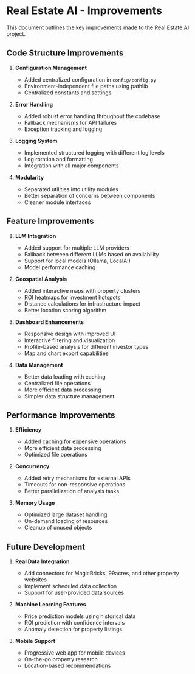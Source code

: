# Real Estate AI - Improvements

This document outlines the key improvements made to the Real Estate AI project.

## Code Structure Improvements

1. **Configuration Management**
   - Added centralized configuration in `config/config.py`
   - Environment-independent file paths using pathlib
   - Centralized constants and settings

2. **Error Handling**
   - Added robust error handling throughout the codebase
   - Fallback mechanisms for API failures
   - Exception tracking and logging

3. **Logging System**
   - Implemented structured logging with different log levels
   - Log rotation and formatting
   - Integration with all major components

4. **Modularity**
   - Separated utilities into utility modules
   - Better separation of concerns between components
   - Cleaner module interfaces

## Feature Improvements

1. **LLM Integration**
   - Added support for multiple LLM providers
   - Fallback between different LLMs based on availability
   - Support for local models (Ollama, LocalAI)
   - Model performance caching

2. **Geospatial Analysis**
   - Added interactive maps with property clusters
   - ROI heatmaps for investment hotspots
   - Distance calculations for infrastructure impact
   - Better location scoring algorithm

3. **Dashboard Enhancements**
   - Responsive design with improved UI
   - Interactive filtering and visualization
   - Profile-based analysis for different investor types
   - Map and chart export capabilities

4. **Data Management**
   - Better data loading with caching
   - Centralized file operations
   - More efficient data processing
   - Simpler data structure management

## Performance Improvements

1. **Efficiency**
   - Added caching for expensive operations
   - More efficient data processing
   - Optimized file operations

2. **Concurrency**
   - Added retry mechanisms for external APIs
   - Timeouts for non-responsive operations
   - Better parallelization of analysis tasks

3. **Memory Usage**
   - Optimized large dataset handling
   - On-demand loading of resources
   - Cleanup of unused objects

## Future Development

1. **Real Data Integration**
   - Add connectors for MagicBricks, 99acres, and other property websites
   - Implement scheduled data collection
   - Support for user-provided data sources

2. **Machine Learning Features**
   - Price prediction models using historical data
   - ROI prediction with confidence intervals
   - Anomaly detection for property listings

3. **Mobile Support**
   - Progressive web app for mobile devices
   - On-the-go property research
   - Location-based recommendations
